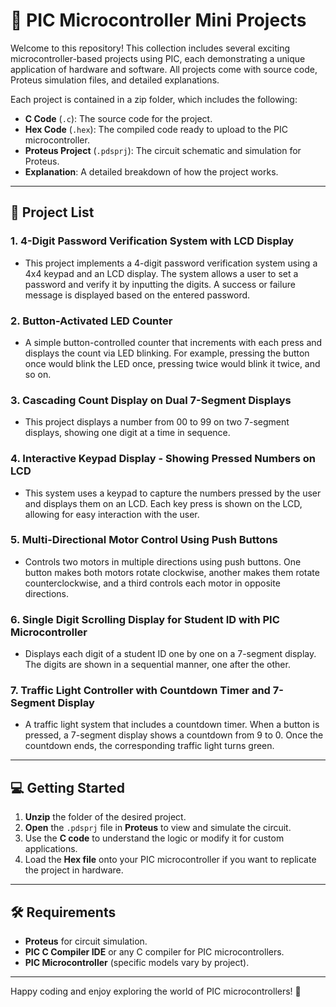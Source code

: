 # 🚀 PIC Microcontroller Mini Projects

Welcome to this repository! This collection includes several exciting microcontroller-based projects using PIC, each demonstrating a unique application of hardware and software. All projects come with source code, Proteus simulation files, and detailed explanations.

Each project is contained in a zip folder, which includes the following:
- **C Code** (`.c`): The source code for the project.
- **Hex Code** (`.hex`): The compiled code ready to upload to the PIC microcontroller.
- **Proteus Project** (`.pdsprj`): The circuit schematic and simulation for Proteus.
- **Explanation**: A detailed breakdown of how the project works.

---

## 📜 Project List

### 1. **4-Digit Password Verification System with LCD Display**
   - This project implements a 4-digit password verification system using a 4x4 keypad and an LCD display. The system allows a user to set a password and verify it by inputting the digits. A success or failure message is displayed based on the entered password.

### 2. **Button-Activated LED Counter**
   - A simple button-controlled counter that increments with each press and displays the count via LED blinking. For example, pressing the button once would blink the LED once, pressing twice would blink it twice, and so on.

### 3. **Cascading Count Display on Dual 7-Segment Displays**
   - This project displays a number from 00 to 99 on two 7-segment displays, showing one digit at a time in sequence.

### 4. **Interactive Keypad Display - Showing Pressed Numbers on LCD**
   - This system uses a keypad to capture the numbers pressed by the user and displays them on an LCD. Each key press is shown on the LCD, allowing for easy interaction with the user.

### 5. **Multi-Directional Motor Control Using Push Buttons**
   - Controls two motors in multiple directions using push buttons. One button makes both motors rotate clockwise, another makes them rotate counterclockwise, and a third controls each motor in opposite directions.

### 6. **Single Digit Scrolling Display for Student ID with PIC Microcontroller**
   - Displays each digit of a student ID one by one on a 7-segment display. The digits are shown in a sequential manner, one after the other.

### 7. **Traffic Light Controller with Countdown Timer and 7-Segment Display**
   - A traffic light system that includes a countdown timer. When a button is pressed, a 7-segment display shows a countdown from 9 to 0. Once the countdown ends, the corresponding traffic light turns green.

---

## 💻 Getting Started

1. **Unzip** the folder of the desired project.
2. **Open** the `.pdsprj` file in **Proteus** to view and simulate the circuit.
3. Use the **C code** to understand the logic or modify it for custom applications.
4. Load the **Hex file** onto your PIC microcontroller if you want to replicate the project in hardware.

---

## 🛠️ Requirements
- **Proteus** for circuit simulation.
- **PIC C Compiler IDE** or any C compiler for PIC microcontrollers.
- **PIC Microcontroller** (specific models vary by project).

---

Happy coding and enjoy exploring the world of PIC microcontrollers! 🎉
